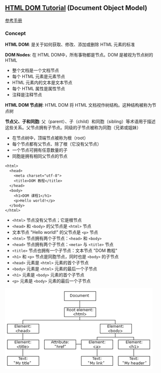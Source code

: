 ## [HTML DOM Tutorial][htmldom-tutorial] (Document Object Model)

[参考手册][dom-obj-document]
### Concept

**HTML DOM**: 是关于如何获取、修改、添加或删除 HTML 元素的标准
  
**DOM Nodes**: 在 HTML DOM中，所有事物都是节点。DOM 是被视为节点树的 HTML 
   * 整个文档是一个文档节点
   * 每个 HTML 元素是元素节点
   * HTML 元素内的文本是文本节点
   * 每个 HTML 属性是属性节点
   * 注释是注释节点

**HTML DOM 节点树**: HTML DOM 将 HTML 文档视作树结构。这种结构被称为节点树  

**节点父、子和同胞**: 父（parent）、子（child）和同胞（sibling）等术语用于描述这些关系。父节点拥有子节点。同级的子节点被称为同胞（兄弟或姐妹）
   * 在节点树中，顶端节点被称为根（root）
   * 每个节点都有父节点、除了根（它没有父节点）
   * 一个节点可拥有任意数量的子
   * 同胞是拥有相同父节点的节点

```
<html>
  <head>
    <meta charset="utf-8">
    <title>DOM 教程</title>
  </head>
  <body>
    <h1>DOM 课程1</h1>
    <p>Hello world!</p>
  </body>
</html>
```

* `<html>` 节点没有父节点；它是根节点
* `<head>` 和 `<body>` 的父节点是 `<html>` 节点
* 文本节点 "Hello world!" 的父节点是 `<p>` 节点
* `<html>` 节点拥有两个子节点：`<head>` 和 `<body>`
* `<head>` 节点拥有两个子节点：`<meta>` 与 `<title>` 节点
* `<title>` 节点也拥有一个子节点：文本节点 "DOM 教程"
* `<h1>` 和 `<p>` 节点是同胞节点，同时也是 `<body>` 的子节点
* `<head>` 元素是 `<html>` 元素的首个子节点
* `<body>` 元素是 `<html>` 元素的最后一个子节点
* `<h1>` 元素是 `<body>` 元素的首个子节点
* `<p>` 元素是 `<body>` 元素的最后一个子节点

![img-htmltree]

[dom-obj-document]:http://www.runoob.com/jsref/dom-obj-document.html
[htmldom-tutorial]:http://www.runoob.com/htmldom/htmldom-tutorial.html
[img-htmltree]:./htmltree.gif